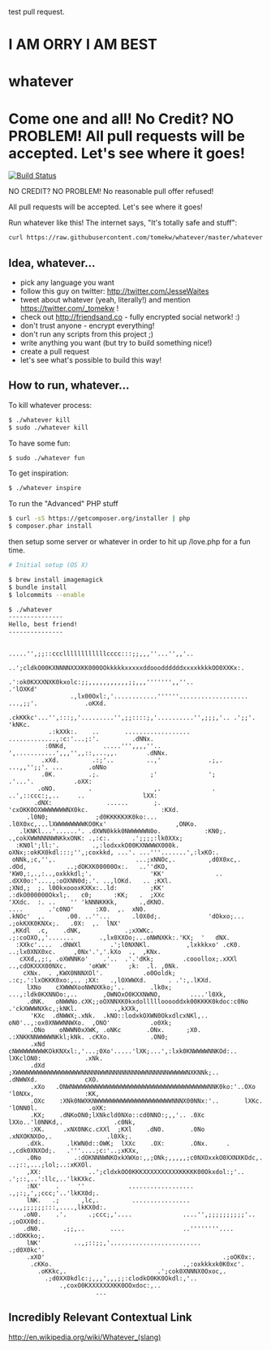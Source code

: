 test pull request.

I AM ORRY I AM BEST
=====================



whatever
========

Come one and all! No Credit? NO PROBLEM! All pull requests will be accepted. Let's see where it goes!
=======
[![Build Status](https://secure.travis-ci.org/tomekw/whatever.png)](http://travis-ci.org/tomekw/whatever)

NO CREDIT? NO PROBLEM! No reasonable pull offer refused!

All pull requests will be accepted. Let's see where it goes!

Run whatever like this! The internet says, "It's totally safe and stuff":

```sh
curl https://raw.githubusercontent.com/tomekw/whatever/master/whatever | bash
```
## Idea, whatever...

* pick any language you want
* follow this guy on twitter: http://twitter.com/JesseWaites
* tweet about whatever (yeah, literally!) and mention https://twitter.com/_tomekw !
* check out http://friendsand.co - fully encrypted social network! :)
* don't trust anyone - encrypt everything!
* don't run any scripts from this project ;)
* write anything you want (but try to build something nice!)
* create a pull request
* let's see what's possible to build this way!

## How to run, whatever...

To kill whatever process:
```sh
$ ./whatever kill
$ sudo ./whatever kill
```

To have some fun:
```sh
$ sudo ./whatever fun
```

To get inspiration:
```sh
$ ./whatever inspire
```

To run the "Advanced" PHP stuff
```sh
$ curl -sS https://getcomposer.org/installer | php
$ composer.phar install
```
then setup some server or whatever in order to hit up /love.php for a fun time. 

```sh
# Initial setup (OS X)

$ brew install imagemagick
$ bundle install
$ lolcommits --enable
```

```sh
$ ./whatever
---------------
Hello, best friend!
---------------
```

```
                                       .....'',;;::cccllllllllllllcccc:::;;,,,''...'',,'..
                            ..';cldkO00KXNNNNXXXKK000OOkkkkkxxxxxddoooddddddxxxxkkkkOO0XXKx:.
                      .':ok0KXXXNXK0kxolc:;;,,,,,,,,,,,;;,,,''''''',,''..              .'lOXKd'
                 .,lx00Oxl:,'............''''''...................    ...,;;'.             .oKXd.
              .ckKKkc'...'',:::;,'.........'',;;::::;,'..........'',;;;,'.. .';;'.           'kNKc.
           .:kXXk:.    ..       ..................          .............,:c:'...;:'.         .dNNx.
          :0NKd,          .....''',,,,''..               ',...........',,,'',,::,...,,.        .dNNx.
         .xXd.         .:;'..         ..,'             .;,.               ...,,'';;'. ...       .oNNo
         .0K.         .;.              ;'              ';                      .'...'.           .oXX:
        .oNO.         .                 ,.              .     ..',::ccc:;,..     ..                lXX:
       .dNX:               ......       ;.                'cxOKK0OXWWWWWWWNX0kc.                    :KXd.
     .l0N0;             ;d0KKKKKXK0ko:...              .l0X0xc,...lXWWWWWWWWKO0Kx'                   ,ONKo.
   .lKNKl...'......'. .dXWN0kkk0NWWWWWN0o.            :KN0;.  .,cokXWWNNNNWNKkxONK: .,:c:.      .';;;;:lk0XXx;
  :KN0l';ll:'.         .,:lodxxkO00KXNWWWX000k.       oXNx;:okKX0kdl:::;'',;coxkkd, ...'. ...'''.......',:lxKO:.
 oNNk,;c,'',.                      ...;xNNOc,.         ,d0X0xc,.     .dOd,           ..;dOKXK00000Ox:.   ..''dKO,
'KW0,:,.,:..,oxkkkdl;'.                'KK'              ..           .dXX0o:'....,:oOXNN0d;.'. ..,lOKd.   .. ;KXl.
;XNd,;  ;. l00kxoooxKXKx:..ld:         ;KK'                             .:dkO000000Okxl;.   c0;      :KK;   .  ;XXc
'XXdc.  :. ..    '' 'kNNNKKKk,      .,dKNO.                                   ....       .'c0NO'      :X0.  ,.  xN0.
.kNOc'  ,.      .00. ..''...      .l0X0d;.             'dOkxo;...                    .;okKXK0KNXx;.   .0X:  ,.  lNX'
 ,KKdl  .c,    .dNK,            .;xXWKc.                .;:coOXO,,'.......       .,lx0XXOo;...oNWNXKk:.'KX;  '   dNX.
  :XXkc'....  .dNWXl        .';l0NXNKl.          ,lxkkkxo' .cK0.          ..;lx0XNX0xc.     ,0Nx'.','.kXo  .,  ,KNx.
   cXXd,,;:, .oXWNNKo'    .'..  .'.'dKk;        .cooollox;.xXXl     ..,cdOKXXX00NXc.      'oKWK'     ;k:  .l. ,0Nk.
    cXNx.  . ,KWX0NNNXOl'.           .o0Ooldk;            .:c;.':lxOKKK0xo:,.. ;XX:   .,lOXWWXd.      . .':,.lKXd.
     lXNo    cXWWWXooNWNXKko;'..       .lk0x;       ...,:ldk0KXNNOo:,..       ,OWNOxO0KXXNWNO,        ....'l0Xk,
     .dNK.   oNWWNo.cXK;;oOXNNXK0kxdolllllooooddxk00KKKK0kdoc:c0No        .'ckXWWWNXkc,;kNKl.          .,kXXk,
      'KXc  .dNWWX;.xNk.  .kNO::lodxkOXWN0OkxdlcxNKl,..        oN0'..,:ox0XNWWNNWXo.  ,ONO'           .o0Xk;
      .ONo    oNWWN0xXWK, .oNKc       .ONx.      ;X0.          .:XNKKNNWWWWNKkl;kNk. .cKXo.           .ON0;
      .xNd   cNWWWWWWWWKOkKNXxl:,'...;0Xo'.....'lXK;...',:lxk0KNWWWWNNKOd:..   lXKclON0:            .xNk.
      .dXd   ;XWWWWWWWWWWWWWWWWWWNNNNNWWNNNNNNNNNWWNNNNNNWWWWWNXKNNk;..        .dNWWXd.             cXO.
      .xXo   .ONWNWWWWWWWWWWWWWWWWWWWWWWWWWWWWWWWWWWWWWNNK0ko:'..OXo          'l0NXx,              :KK,
      .OXc    :XNk0NWXKNWWWWWWWWWWWWWWWWWWWWWNNNX00NNx:'..       lXKc.     'lONN0l.              .oXK:
      .KX;    .dNKoON0;lXNkcld0NXo::cd0NNO:;,,'.. .0Xc            lXXo..'l0NNKd,.              .c0Nk,
      :XK.     .xNX0NKc.cXXl  ;KXl    .dN0.       .0No            .xNXOKNXOo,.               .l0Xk;.
     .dXk.      .lKWN0d::OWK;  lXXc    .OX:       .ONx.     . .,cdk0XNXOd;.   .'''....;c:'..;xKXx,
     .0No         .:dOKNNNWNKOxkXWXo:,,;ONk;,,,,,;c0NXOxxkO0XXNXKOdc,.  ..;::,...;lol;..:xKXOl.
     ,XX:             ..';cldxkOO0KKKXXXXXXXXXXKKKKK00Okxdol:;'..   .';::,..':llc,..'lkKXkc.
     :NX'    .     ''            ..................             .,;:;,',;ccc;'..'lkKX0d;.
     lNK.   .;      ,lc,.         ................        ..,,;;;;;;:::,....,lkKX0d:.
    .oN0.    .'.      .;ccc;,'....              ....'',;;;;;;;;;;'..   .;oOXX0d:.
    .dN0.      .;;,..       ....                ..''''''''....     .:dOKKko;.
     lNK'         ..,;::;;,'.........................           .;d0X0kc'.
     .xXO'                                                 .;oOK0x:.
      .cKKo.                                    .,:oxkkkxk0K0xc'.
        .oKKkc,.                         .';cok0XNNNX0Oxoc,.
          .;d0XX0kdlc:;,,,',,,;;:clodkO0KK0Okdl:,'..
              .,coxO0KXXXXXXXKK0OOxdoc:,..
                        ...
```

## Incredibly Relevant Contextual Link

http://en.wikipedia.org/wiki/Whatever_(slang)

